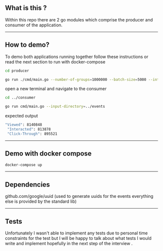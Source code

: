 ## What is this ?

Within this repo there are 2 go modules which comprise the producer and consumer of the application.

----
## How to demo?

To demo both applications running together follow these instructions or read the next section to run with docker-compose 


```bash
cd producer
```

```bash
go run ./cmd/main.go --number-of-groups=1000000 --batch-size=5000 --interval=1 --output-directory=../events
```


open a new terminal and navigate to the consumer 


```bash
cd ../consumer
```

```bash
go run cmd/main.go --input-directory=../events
````

expected output 
```bash
"Viewed": 8140848 
 "Interacted": 813878 
 "Click-Through": 895521 
```
----

## Demo with docker compose 

```bash
docker-compose up 
```
----

## Dependencies 

github.com/google/uuid (used to generate uuids for the events everything else is provided by the standard lib) 


----
## Tests
Unfortunately I wasn't able to implement any tests due to personal time constraints for the test but I will be happy to talk about what tests I would write and implement hopefully in the next step of the interview .

